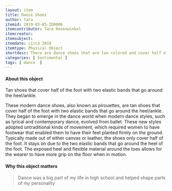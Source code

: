 ```yaml
---
layout: item
title: Dance Shoes
author: tara
itemid: 2019-03-05-ID0006
itemcontributor: Tara Rosenwinkel
itemcreator: 
itemsubject: 
itemdate: circa 2018
itemtype: Physical Object
shortdesc: There are dance shoes that are tan colored and cover half of the foot with two elastic bands that go around the heel and ankle. These shoes are important because they worn everyday during high school, and therefore represent the huge impact dancing had on shaping her personality.
categories: [ Sentimental ]
tags: [ dance  ]
---
```


#### About this object

Tan shoes that cover half of the foot with two elastic bands that go around the heel/ankle.

These modern dance shoes, also known as pirouettes, are tan shoes that cover half of the foot with two elastic bands that go around the heel/ankle. They began to emerge in the dance world when modern dance styles, such as lyrical and contemporary dance, evolved from ballet. These new styles adopted untraditional kinds of movement, which required women to have footwear that enabled them to have their feet planted firmly on the ground.  Typically made out of either canvas or leather, the shoes only cover half of the foot.  It stays on due to the two elastic bands that go around the heel of the foot.  The exposed heel and flexible material around the toes allows for the wearer to have more grip on the floor when in motion.


#### Why this object matters

<blockquote>
Dance was a big part of my life in high school and helped shape parts of my personality
</blockquote>
